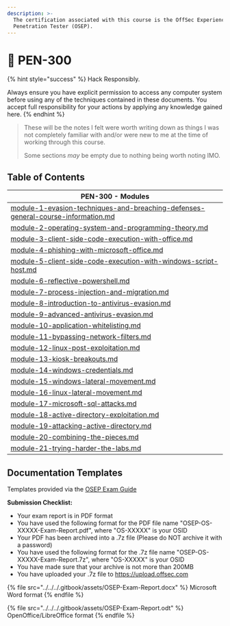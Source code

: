 ```yaml
---
description: >-
  The certification associated with this course is the OffSec Experienced
  Penetration Tester (OSEP).
---
```


# 🔗 PEN-300

{% hint style="success" %}
Hack Responsibly.

Always ensure you have explicit permission to access any computer system before using any of the techniques contained in these documents. You accept full responsibility for your actions by applying any knowledge gained here.
{% endhint %}

> These will be the notes I felt were worth writing down as things I was not completely familiar with and/or were new to me at the time of working through this course.
>
> Some sections _may_ be empty due to nothing being worth noting IMO.

## Table of Contents

| PEN-300 - Modules                                                                                                                                                              |
| ------------------------------------------------------------------------------------------------------------------------------------------------------------------------------ |
| [module-1-evasion-techniques-and-breaching-defenses-general-course-information.md](module-1-evasion-techniques-and-breaching-defenses-general-course-information.md "mention") |
| [module-2-operating-system-and-programming-theory.md](module-2-operating-system-and-programming-theory.md "mention")                                                           |
| [module-3-client-side-code-execution-with-office.md](module-3-client-side-code-execution-with-office.md "mention")                                                             |
| [module-4-phishing-with-microsoft-office.md](module-4-phishing-with-microsoft-office.md "mention")                                                                             |
| [module-5-client-side-code-execution-with-windows-script-host.md](module-5-client-side-code-execution-with-windows-script-host.md "mention")                                   |
| [module-6-reflective-powershell.md](module-6-reflective-powershell.md "mention")                                                                                               |
| [module-7-process-injection-and-migration.md](module-7-process-injection-and-migration.md "mention")                                                                           |
| [module-8-introduction-to-antivirus-evasion.md](module-8-introduction-to-antivirus-evasion.md "mention")                                                                       |
| [module-9-advanced-antivirus-evasion.md](module-9-advanced-antivirus-evasion.md "mention")                                                                                     |
| [module-10-application-whitelisting.md](module-10-application-whitelisting.md "mention")                                                                                       |
| [module-11-bypassing-network-filters.md](module-11-bypassing-network-filters.md "mention")                                                                                     |
| [module-12-linux-post-exploitation.md](module-12-linux-post-exploitation.md "mention")                                                                                         |
| [module-13-kiosk-breakouts.md](module-13-kiosk-breakouts.md "mention")                                                                                                         |
| [module-14-windows-credentials.md](module-14-windows-credentials.md "mention")                                                                                                 |
| [module-15-windows-lateral-movement.md](module-15-windows-lateral-movement.md "mention")                                                                                       |
| [module-16-linux-lateral-movement.md](module-16-linux-lateral-movement.md "mention")                                                                                           |
| [module-17-microsoft-sql-attacks.md](module-17-microsoft-sql-attacks.md "mention")                                                                                             |
| [module-18-active-directory-exploitation.md](module-18-active-directory-exploitation.md "mention")                                                                             |
| [module-19-attacking-active-directory.md](module-19-attacking-active-directory.md "mention")                                                                                   |
| [module-20-combining-the-pieces.md](module-20-combining-the-pieces.md "mention")                                                                                               |
| [module-21-trying-harder-the-labs.md](module-21-trying-harder-the-labs.md "mention")                                                                                           |

## Documentation Templates

Templates provided via the [OSEP Exam Guide](https://help.offsec.com/hc/en-us/articles/360050293792-OSEP-Exam-Guide)

**Submission Checklist:**

* Your exam report is in PDF format
* You have used the following format for the PDF file name "OSEP-OS-XXXXX-Exam-Report.pdf", where "OS-XXXXX" is your OSID
* Your PDF has been archived into a .7z file (Please do NOT archive it with a password)
* You have used the following format for the .7z file name "OSEP-OS-XXXXX-Exam-Report.7z", where "OS-XXXXX" is your OSID
* You have made sure that your archive is not more than 200MB
* You have uploaded your .7z file to https://upload.offsec.com

{% file src="../../../.gitbook/assets/OSEP-Exam-Report.docx" %}
Microsoft Word format
{% endfile %}

{% file src="../../../.gitbook/assets/OSEP-Exam-Report.odt" %}
OpenOffice/LibreOffice format
{% endfile %}
